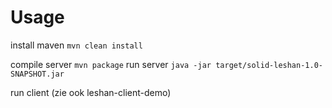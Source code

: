 # Usage

install maven
`mvn clean install`

compile server
`mvn package`
run server
`java -jar target/solid-leshan-1.0-SNAPSHOT.jar`

run client (zie ook leshan-client-demo)

